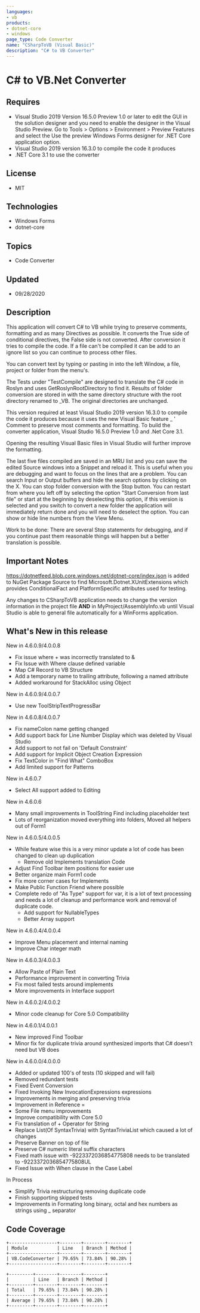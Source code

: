 ```yaml
---
languages:
- vb
products:
- dotnet-core
- windows
page_type: Code Converter
name: "CSharpToVB (Visual Basic)"
description: "C# to VB Converter"
---
```

# C# to VB.Net Converter

## Requires

- Visual Studio 2019 Version 16.5.0 Preview 1.0 or later to edit the GUI in the solution designer and you need to enable the designer in the Visual Studio Preview. Go to Tools > Options > Environment > Preview Features and select the Use the preview Windows Forms designer for .NET Core application option. 
- Visual Studio 2019 version 16.3.0 to compile the code it produces
- .NET Core 3.1 to use the converter

## License
- MIT

## Technologies
  - Windows Forms
  - dotnet-core

## Topics
- Code Converter

## Updated
- 09/28/2020

## Description
This application will convert C# to VB while trying to preserve comments, formatting and as many Directives
as possible. It converts the True side of conditional directives, the False side is not converted. After
conversion it tries to compile the code. If a file can't be compiled it can be add to an ignore list so you can continue to process other files.

You can convert text by typing or pasting in into the left Window, a file, project or folder from the menu's.

The Tests under "TestCompile" are designed to translate the C# code in Roslyn and uses
GetRoslynRootDirectory to find it. Results of folder conversion are stored in with the same directory
structure with the root directory renamed to _VB. The original directories are unchanged.

This version required at least Visual Studio 2019 version 16.3.0 to compile the code it produces because it uses the new Visual Basic feature _ ' Comment to preserve
most comments and formatting. To build the converter application, Visual Studio 16.5.0 Preview 1.0 and .Net Core 3.1.

Opening the resulting Visual Basic files in Visual Studio will further improve the formatting.

The last five files compiled are saved in an MRU list and you can save the edited Source windows into
a Snippet and reload it. This is useful when you are debugging and want to focus on the lines that
are a problem. You can search Input or Output buffers and hide the search options by clicking on the X.
You can stop folder conversion with the Stop button. You can restart from where you left off by selecting the option
"Start Conversion from last file" or start at the beginning by deselecting this option, if this version is
selected and you switch to convert a new folder the application will immediately return done and you will
need to deselect the option. You can show or hide line numbers from the View Menu.

Work to be done:
There are several Stop statements for debugging, and if you continue past them reasonable things will
happen but a better translation is possible.

## Important Notes
https://dotnetfeed.blob.core.windows.net/dotnet-core/index.json is added to NuGet Package Source to find
Microsoft.Dotnet.XUnitExtensions which provides ConditionalFact and PlatformSpecific attributes used for testing.

Any changes to CSharpToVB application needs to change the version information in the project file **AND** in MyProject/AssemblyInfo.vb until Visual Studio is able to general file automatically for a WinForms application.

## What's New in this release
  New in 4.6.0.9/4.0.0.8
  - Fix issue where + was incorrectly translated to &
  - Fix Issue with Where clause defined variable
  - Map C# Record to VB Structure
  - Add a temporary name to trailing attribute, following a named attribute
  - Added workaround for StackAlloc using Object

  New in 4.6.0.9/4.0.0.7
  - Use new ToolStripTextProgressBar

  New in 4.6.0.8/4.0.0.7
  - Fix nameColon name getting changed
  - Add support back for Line Number Display which was deleted by Visual Studio
  - Add support to not fail on 'Default Constraint'
  - Add support for Implicit Object Creation Expression 
  - Fix TextColor in "Find What" ComboBox
  - Add limited support for Patterns

  New in 4.6.0.7
  - Select All support added to Editing

  New in 4.6.0.6
  - Many small improvements in ToolString Find including placeholder text
  - Lots of reorganization moved everything into folders, Moved all helpers out of  Form1

  New in 4.6.0.5/4.0.0.5
  - While feature wise this is a very minor update a lot of code has been changed to clean up duplication
      - Remove old Implements translation Code
  - Adjust Find Toolbar item positions for easier use
  - Better organize main Form1 code
  - Fix more corner cases for Implements
  - Make Public Function Friend where possible
  - Complete redo of "As Type" support for var, it is a lot of text processing and needs a lot of cleanup and performance work and removal of duplicate code.
      - Add support for NullableTypes
      - Better Array support

  New in 4.6.0.4/4.0.0.4
  - Improve Menu placement and internal naming
  - Improve Char integer math

  New in 4.6.0.3/4.0.0.3
  - Allow Paste of Plain Text
  - Performance improvement in converting Trivia
  - Fix most failed tests around implements
  - More improvements in Interface support

  New in 4.6.0.2/4.0.0.2
  - Minor code cleanup for Core 5.0 Compatibility

  New in 4.6.0.1/4.0.0.1
  - New improved Find Toolbar
  - Minor fix for duplicate trivia around synthesized imports that C# doesn't need but VB does

  New in 4.6.0.0/4.0.0.0
  - Added or updated 100's of tests (10 skipped and will fail)
  - Removed redundant tests
  - Fixed Event Conversion
  - Fixed Invoking New InvocationExpressions expressions
  - Improvements in merging and preserving trivia
  - Improvement in Reference =
  - Some File menu improvements
  - Improve compatibility with Core 5.0
  - Fix translation of + Operator for String
  - Replace List(Of SyntaxTrivia) with SyntaxTriviaList which caused a lot of changes
  - Preserve Banner on top of file
  - Preserve C# numeric literal suffix characters
  - Fixed math issue with -9223372036854775808 needs to be translated to -9223372036854775808UL
  - Fixed Issue with When clause in the Case Label

  In Process
  - Simplify Trivia restructuring removing duplicate code
  - Finish supporting skipped tests
  - Improvements in Formating long binary, octal and hex numbers as strings using _ separator

## Code Coverage
```
+------------------+--------+--------+--------+
| Module           | Line   | Branch | Method |
+------------------+--------+--------+--------+
| VB.CodeConverter | 79.65% | 73.84% | 90.28% |
+------------------+--------+--------+--------+

+---------+--------+--------+--------+
|         | Line   | Branch | Method |
+---------+--------+--------+--------+
| Total   | 79.65% | 73.84% | 90.28% |
+---------+--------+--------+--------+
| Average | 79.65% | 73.84% | 90.28% |
+---------+--------+--------+--------+
```